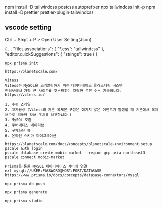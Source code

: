 npm install -D tailwindcss postcss autoprefixer
npx tailwindcss init -p
npm install -D prettier prettier-plugin-tailwindcss

## vscode setting

Ctrl + Shipt + P > Open User Setting(Json)

{
...
"files.associations": {
"\*.css": "tailwindcss"
},
"editor.quickSuggestions": {
"strings": true
}
}

```
npx prisma init
```

```
https://planetscale.com/
```

```
Vitess
Vitess는 MySQL을 스케일링하기 위한 데이터베이스 클러스터링 시스템
인터넷에서 가장 큰 사이트를 호스팅하는 강력한 오픈 소스 기술입니다.
https://vitess.io/

1. 수평 스케일
2. 고가용성 (Vitess의 기본 복제본 구성은 예기치 않은 이벤트가 발생할 때 기본에서 복제본으로 원활한 장애 조치를 허용합니다.)
3. MySQL 호환
4. 쿠버네티스 네이티브
5. 구체화된 뷰
6. 온라인 스키마 마이그레이션
```

```
https://planetscale.com/docs/concepts/planetscale-environment-setup
pscale auth login
pscale database create mobic-market --region gcp-asia-northeast3
pscale connect mobic-market
```

```
Prisma를 통한 MySQL 데이터베이스 서버에 연결
ex) mysql://USER:PASSWORD@HOST:PORT/DATABASE
https://www.prisma.io/docs/concepts/database-connectors/mysql
```

```
npx prisma db push
```

```
npx prisma generate
```

```
npx prisma studio
```

```

```
